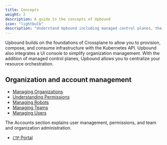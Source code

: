 ```yaml
---
title: Concepts
weight: 2
description: A guide to the concepts of Upbound
icon: "lightbulb"
description: "Understand Upbound including managed control planes, the Upbound Console and GitOps with Upbound."
---
```


Upbound builds on the foundations of Crossplane to allow you to provision,
compose, and consume infrastructure with the Kubernetes API. Upbound also
integrates a UI console to simplify organization management. With the addition
of managed control planes, Upbound allows you to centralize your resource
orchestration.

## Organization and account management


- [Managing Organizations](accounts/organizations/)
- [Understanding Permissions](accounts/permissions/)
- [Managing Robots](accounts/robots/)
- [Managing Teams](accounts/teams/)
- [Managing Users](accounts/users/)

The Accounts section explains user management, permissions, and team and organization administration.

- [`CTP` Portal](console/ctp-portal/)

